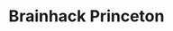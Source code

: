 ---
title: Brainhack Princeton
organizers:
  - Anne Mennen
  - Sam Nastase
  - Elizabeth McDevitt
  - Karina Tachihara
contact: sam.nastase@gmail.com
website:
address: Princeton Neuroscience Institute and Peretsman Scully Hall, Princeton University, Princeton
position:
  lat: 30.2772353
  lng: -97.7372389
dates:
  - 2019-11-13
  - 2019-11-14
  - 2019-11-15
  - 2019-11-16
---